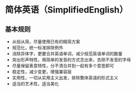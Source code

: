 # 简体英语（SimplifiedEnglish）

## 基本规则

 - 从俗从简，尽量使用已有的精简方案
 - 规范化，统一标准排除例外
 - 消除异体字，更要合并英语单词，减少规范英语单词的数量
 - 突出形声特性，用简单的发音的方式念出来，去除不发音的字母
 - 尽量保留表意特性，分不清合并到一起有多个意思即可
 - 稳定性，减少变更，增强兼容层
 - 实用性，一切从实用主义出发，排除繁体英语的形式主义
 - 适当的艺术性，适当美化
